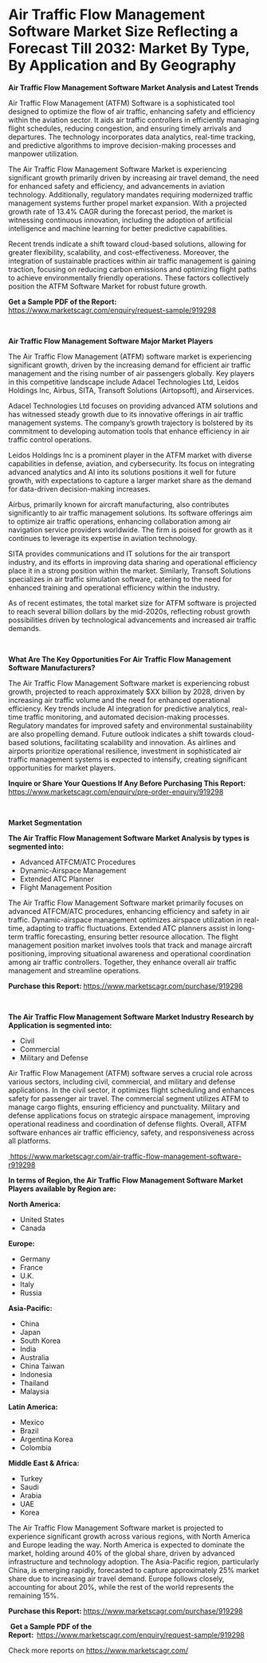 <p><h1>Air Traffic Flow Management Software Market Size Reflecting a Forecast Till 2032: Market By Type, By Application and By Geography</h1></p><p><strong>Air Traffic Flow Management Software Market Analysis and Latest Trends</strong></p>
<p><p>Air Traffic Flow Management (ATFM) Software is a sophisticated tool designed to optimize the flow of air traffic, enhancing safety and efficiency within the aviation sector. It aids air traffic controllers in efficiently managing flight schedules, reducing congestion, and ensuring timely arrivals and departures. The technology incorporates data analytics, real-time tracking, and predictive algorithms to improve decision-making processes and manpower utilization.</p><p>The Air Traffic Flow Management Software Market is experiencing significant growth primarily driven by increasing air travel demand, the need for enhanced safety and efficiency, and advancements in aviation technology. Additionally, regulatory mandates requiring modernized traffic management systems further propel market expansion. With a projected growth rate of 13.4% CAGR during the forecast period, the market is witnessing continuous innovation, including the adoption of artificial intelligence and machine learning for better predictive capabilities.</p><p>Recent trends indicate a shift toward cloud-based solutions, allowing for greater flexibility, scalability, and cost-effectiveness. Moreover, the integration of sustainable practices within air traffic management is gaining traction, focusing on reducing carbon emissions and optimizing flight paths to achieve environmentally friendly operations. These factors collectively position the ATFM Software Market for robust future growth.</p></p>
<p><strong>Get a Sample PDF of the Report:&nbsp;</strong> <a href="https://www.marketscagr.com/enquiry/request-sample/919298?utm_campaign=2176&utm_medium=2&utm_source=Github&utm_content=ia&utm_term=07032025&utm_id=air-traffic-flow-management-software">https://www.marketscagr.com/enquiry/request-sample/919298</a></p>
<p>&nbsp;</p>
<p><strong>Air Traffic Flow Management Software Major Market Players</strong></p>
<p><p>The Air Traffic Flow Management (ATFM) software market is experiencing significant growth, driven by the increasing demand for efficient air traffic management and the rising number of air passengers globally. Key players in this competitive landscape include Adacel Technologies Ltd, Leidos Holdings Inc, Airbus, SITA, Transoft Solutions (Airtopsoft), and Airservices.</p><p>Adacel Technologies Ltd focuses on providing advanced ATM solutions and has witnessed steady growth due to its innovative offerings in air traffic management systems. The company’s growth trajectory is bolstered by its commitment to developing automation tools that enhance efficiency in air traffic control operations.</p><p>Leidos Holdings Inc is a prominent player in the ATFM market with diverse capabilities in defense, aviation, and cybersecurity. Its focus on integrating advanced analytics and AI into its solutions positions it well for future growth, with expectations to capture a larger market share as the demand for data-driven decision-making increases.</p><p>Airbus, primarily known for aircraft manufacturing, also contributes significantly to air traffic management solutions. Its software offerings aim to optimize air traffic operations, enhancing collaboration among air navigation service providers worldwide. The firm is poised for growth as it continues to leverage its expertise in aviation technology.</p><p>SITA provides communications and IT solutions for the air transport industry, and its efforts in improving data sharing and operational efficiency place it in a strong position within the market. Similarly, Transoft Solutions specializes in air traffic simulation software, catering to the need for enhanced training and operational efficiency within the industry.</p><p>As of recent estimates, the total market size for ATFM software is projected to reach several billion dollars by the mid-2020s, reflecting robust growth possibilities driven by technological advancements and increased air traffic demands.</p></p>
<p>&nbsp;</p>
<p><strong>What Are The Key Opportunities For Air Traffic Flow Management Software Manufacturers?</strong></p>
<p><p>The Air Traffic Flow Management Software market is experiencing robust growth, projected to reach approximately $XX billion by 2028, driven by increasing air traffic volume and the need for enhanced operational efficiency. Key trends include AI integration for predictive analytics, real-time traffic monitoring, and automated decision-making processes. Regulatory mandates for improved safety and environmental sustainability are also propelling demand. Future outlook indicates a shift towards cloud-based solutions, facilitating scalability and innovation. As airlines and airports prioritize operational resilience, investment in sophisticated air traffic management systems is expected to intensify, creating significant opportunities for market players.</p></p>
<p><strong>Inquire or Share Your Questions If Any Before Purchasing This Report:</strong> <a href="https://www.marketscagr.com/enquiry/pre-order-enquiry/919298?utm_campaign=2176&utm_medium=2&utm_source=Github&utm_content=ia&utm_term=07032025&utm_id=air-traffic-flow-management-software">https://www.marketscagr.com/enquiry/pre-order-enquiry/919298</a></p>
<p>&nbsp;</p>
<p><strong>Market Segmentation</strong></p>
<p><strong>The Air Traffic Flow Management Software Market Analysis by types is segmented into:</strong></p>
<p><ul><li>Advanced ATFCM/ATC Procedures</li><li>Dynamic-Airspace Management</li><li>Extended ATC Planner</li><li>Flight Management Position</li></ul></p>
<p><p>The Air Traffic Flow Management Software market primarily focuses on advanced ATFCM/ATC procedures, enhancing efficiency and safety in air traffic. Dynamic-airspace management optimizes airspace utilization in real-time, adapting to traffic fluctuations. Extended ATC planners assist in long-term traffic forecasting, ensuring better resource allocation. The flight management position market involves tools that track and manage aircraft positioning, improving situational awareness and operational coordination among air traffic controllers. Together, they enhance overall air traffic management and streamline operations.</p></p>
<p><strong>Purchase this Report:&nbsp;</strong><a href="https://www.marketscagr.com/purchase/919298?utm_campaign=2176&utm_medium=2&utm_source=Github&utm_content=ia&utm_term=07032025&utm_id=air-traffic-flow-management-software">https://www.marketscagr.com/purchase/919298</a></p>
<p>&nbsp;</p>
<p><strong>The Air Traffic Flow Management Software Market Industry Research by Application is segmented into:</strong></p>
<p><ul><li>Civil</li><li>Commercial</li><li>Military and Defense</li></ul></p>
<p><p>Air Traffic Flow Management (ATFM) software serves a crucial role across various sectors, including civil, commercial, and military and defense applications. In the civil sector, it optimizes flight scheduling and enhances safety for passenger air travel. The commercial segment utilizes ATFM to manage cargo flights, ensuring efficiency and punctuality. Military and defense applications focus on strategic airspace management, improving operational readiness and coordination of defense flights. Overall, ATFM software enhances air traffic efficiency, safety, and responsiveness across all platforms.</p></p>
<p><a href="https://www.marketscagr.com/air-traffic-flow-management-software-r919298?utm_campaign=2176&utm_medium=2&utm_source=Github&utm_content=ia&utm_term=07032025&utm_id=air-traffic-flow-management-software">&nbsp;https://www.marketscagr.com/air-traffic-flow-management-software-r919298</a></p>
<p><strong>In terms of Region, the Air Traffic Flow Management Software Market Players available by Region are:</strong></p>
<p>
    <p> <strong> North America: </strong>
        <ul>
            <li>United States</li>
            <li>Canada</li>
        </ul>
        </p> 
    <p> <strong> Europe: </strong>
        <ul>
            <li>Germany</li>
            <li>France</li>
            <li>U.K.</li>
            <li>Italy</li>
            <li>Russia</li>
        </ul>
        </p> 
    <p> <strong> Asia-Pacific: </strong>
        <ul>
            <li>China</li>
            <li>Japan</li>
            <li>South Korea</li>
            <li>India</li>
            <li>Australia</li>
            <li>China Taiwan</li>
            <li>Indonesia</li>
            <li>Thailand</li>
            <li>Malaysia</li>
        </ul>
        </p> 
    <p> <strong> Latin America: </strong>
        <ul>
            <li>Mexico</li>
            <li>Brazil</li>
            <li>Argentina Korea</li>
            <li>Colombia</li>
        </ul>
        </p> 
    <p> <strong> Middle East & Africa: </strong>
        <ul>
            <li>Turkey</li>
            <li>Saudi</li>
            <li>Arabia</li>
            <li>UAE</li>
            <li>Korea</li>
        </ul>
    </p>
    </p>
<p><p>The Air Traffic Flow Management Software market is projected to experience significant growth across various regions, with North America and Europe leading the way. North America is expected to dominate the market, holding around 40% of the global share, driven by advanced infrastructure and technology adoption. The Asia-Pacific region, particularly China, is emerging rapidly, forecasted to capture approximately 25% market share due to increasing air travel demand. Europe follows closely, accounting for about 20%, while the rest of the world represents the remaining 15%.</p></p>
<p><strong>Purchase this Report: </strong><a href="https://www.marketscagr.com/purchase/919298?utm_campaign=2176&utm_medium=2&utm_source=Github&utm_content=ia&utm_term=07032025&utm_id=air-traffic-flow-management-software">https://www.marketscagr.com/purchase/919298</a></p>
<p>&nbsp;<strong>Get a Sample PDF of the Report:&nbsp;&nbsp;</strong><a href="https://www.marketscagr.com/enquiry/request-sample/919298?utm_campaign=2176&utm_medium=2&utm_source=Github&utm_content=ia&utm_term=07032025&utm_id=air-traffic-flow-management-software">https://www.marketscagr.com/enquiry/request-sample/919298</a></p>
<p><strong></strong></p>
<p>Check more reports on <a href="https://www.marketscagr.com/?utm_campaign=2176&utm_medium=2&utm_source=Github&utm_content=ia&utm_term=07032025&utm_id=air-traffic-flow-management-software">https://www.marketscagr.com/</a></p>